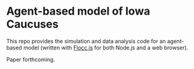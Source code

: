 # Agent-based model of Iowa Caucuses

This repo provides the simulation and data analysis code for an agent-based model (written with [Flocc.js](https://github.com/o-p-e-n-s-e-t/flocc) for both Node.js and a web browser).

Paper forthcoming.

